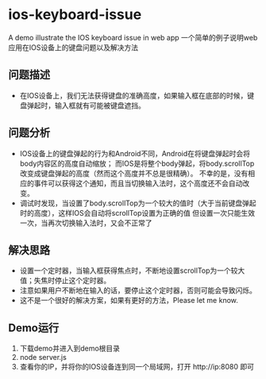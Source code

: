 # ios-keyboard-issue
A demo illustrate the IOS keyboard issue in web app
一个简单的例子说明web应用在IOS设备上的键盘问题以及解决方法

## 问题描述
- 在IOS设备上，我们无法获得键盘的准确高度，如果输入框在底部的时候，键盘弹起时，输入框就有可能被键盘遮挡。

## 问题分析
- IOS设备上的键盘弹起的行为和Android不同，Android在将键盘弹起时会将body内容区的高度自动缩放；
而IOS是将整个body弹起，将body.scrollTop改变成键盘弹起的高度（然而这个高度并不总是很精确）。
不幸的是，没有相应的事件可以获得这个通知，而且当切换输入法时，这个高度还不会自动改变。
- 调试时发现，当设置了body.scrollTop为一个较大的值时（大于当前键盘弹起时的高度），这样IOS会自动将scrollTop设置为正确的值
但设置一次只能生效一次，当再次切换输入法时，又会不正常了

## 解决思路
- 设置一个定时器，当输入框获得焦点时，不断地设置scrollTop为一个较大值；失焦时停止这个定时器。
- 注意如果用户不断地在输入的话，要停止这个定时器，否则可能会导致闪烁。
- 这不是一个很好的解决方案，如果有更好的方法，Please let me know.

## Demo运行
1. 下载demo并进入到demo根目录
2. node server.js
3. 查看你的IP，并将你的IOS设备连到同一个局域网，打开 http://ip:8080 即可
